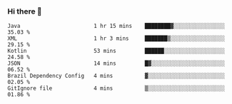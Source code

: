 ### Hi there 👋

<!--START_SECTION:waka-->

```text
Java                       1 hr 15 mins    ████████▓░░░░░░░░░░░░░░░░   35.03 %
XML                        1 hr 3 mins     ███████▒░░░░░░░░░░░░░░░░░   29.15 %
Kotlin                     53 mins         ██████░░░░░░░░░░░░░░░░░░░   24.58 %
JSON                       14 mins         █▓░░░░░░░░░░░░░░░░░░░░░░░   06.52 %
Brazil Dependency Config   4 mins          ▓░░░░░░░░░░░░░░░░░░░░░░░░   02.05 %
GitIgnore file             4 mins          ▒░░░░░░░░░░░░░░░░░░░░░░░░   01.86 %
```

<!--END_SECTION:waka-->

<!--
**jerry-shao/jerry-shao** is a ✨ _special_ ✨ repository because its `README.md` (this file) appears on your GitHub profile.

Here are some ideas to get you started:

- 🔭 I’m currently working on ...
- 🌱 I’m currently learning ...
- 👯 I’m looking to collaborate on ...
- 🤔 I’m looking for help with ...
- 💬 Ask me about ...
- 📫 How to reach me: ...
- 😄 Pronouns: ...
- ⚡ Fun fact: ...
-->
